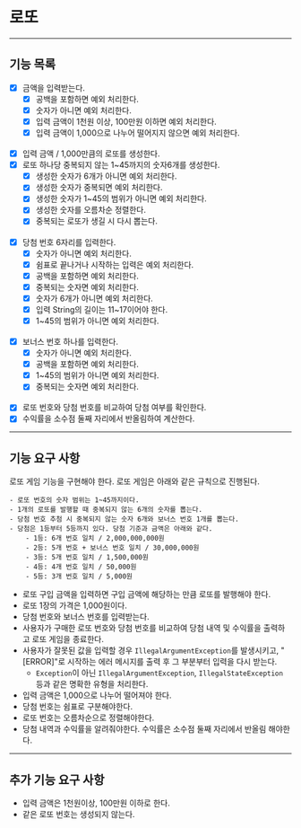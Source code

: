 # 로또

---

## 기능 목록

- [x] 금액을 입력받는다.
    - [x] 공백을 포함하면 예외 처리한다.
    - [x] 숫자가 아니면 예외 처리한다.
    - [x] 입력 금액이 1천원 이상, 100만원 이하면 예외 처리한다.
    - [x] 입력 금액이 1,000으로 나누어 떨어지지 않으면 예외 처리한다.
      <br><br>
- [x] 입력 금액 / 1,000만큼의 로또를 생성한다.
- [x] 로또 하나당 중복되지 않는 1~45까지의 숫자6개를 생성한다.
    - [x] 생성한 숫자가 6개가 아니면 예외 처리한다.
    - [x] 생성한 숫자가 중복되면 예외 처리한다.
    - [x] 생성한 숫자가 1~45의 범위가 아니면 예외 처리한다.
    - [x] 생성한 숫자를 오름차순 정렬한다.
    - [x] 중복되는 로또가 생길 시 다시 뽑는다.
      <br><br>
- [x] 당첨 번호 6자리를 입력한다.
    - [x] 숫자가 아니면 예외 처리한다.
    - [x] 쉼표로 끝나거나 시작하는 입력은 예외 처리한다.
    - [x] 공백을 포함하면 예외 처리한다.
    - [x] 중복되는 숫자면 예외 처리한다.
    - [x] 숫자가 6개가 아니면 예외 처리한다.
    - [x] 입력 String의 길이는 11~17이어야 한다.
    - [x] 1~45의 범위가 아니면 예외 처리한다.
      <br><br>
- [x] 보너스 번호 하나를 입력한다.
    - [x] 숫자가 아니면 예외 처리한다.
    - [x] 공백을 포함하면 예외 처리한다.
    - [x] 1~45의 범위가 아니면 예외 처리한다.
    - [x] 중복되는 숫자면 예외 처리한다.
      <br><br>
- [x] 로또 번호와 당첨 번호를 비교하여 당첨 여부를 확인한다.
- [x] 수익률을 소수점 둘째 자리에서 반올림하여 계산한다.

---

## 기능 요구 사항

로또 게임 기능을 구현해야 한다. 로또 게임은 아래와 같은 규칙으로 진행된다.

```
- 로또 번호의 숫자 범위는 1~45까지이다.
- 1개의 로또를 발행할 때 중복되지 않는 6개의 숫자를 뽑는다.
- 당첨 번호 추첨 시 중복되지 않는 숫자 6개와 보너스 번호 1개를 뽑는다.
- 당첨은 1등부터 5등까지 있다. 당첨 기준과 금액은 아래와 같다.
    - 1등: 6개 번호 일치 / 2,000,000,000원
    - 2등: 5개 번호 + 보너스 번호 일치 / 30,000,000원
    - 3등: 5개 번호 일치 / 1,500,000원
    - 4등: 4개 번호 일치 / 50,000원
    - 5등: 3개 번호 일치 / 5,000원
```

- 로또 구입 금액을 입력하면 구입 금액에 해당하는 만큼 로또를 발행해야 한다.
- 로또 1장의 가격은 1,000원이다.
- 당첨 번호와 보너스 번호를 입력받는다.
- 사용자가 구매한 로또 번호와 당첨 번호를 비교하여 당첨 내역 및 수익률을 출력하고 로또 게임을 종료한다.
- 사용자가 잘못된 값을 입력할 경우 `IllegalArgumentException`를 발생시키고, "[ERROR]"로 시작하는 에러 메시지를 출력 후 그 부분부터 입력을 다시 받는다.
    - `Exception`이 아닌 `IllegalArgumentException`, `IllegalStateException` 등과 같은 명확한 유형을 처리한다.
- 입력 금액은 1,000으로 나누어 떨어져야 한다.
- 당첨 번호는 쉼표로 구분해야한다.
- 로또 번호는 오름차순으로 정렬해야한다.
- 당첨 내역과 수익률을 알려줘야한다. 수익률은 소수점 둘째 자리에서 반올림 해야한다.

---

## 추가 기능 요구 사항

- 입력 금액은 1천원이상, 100만원 이하로 한다.
- 같은 로또 번호는 생성되지 않는다.